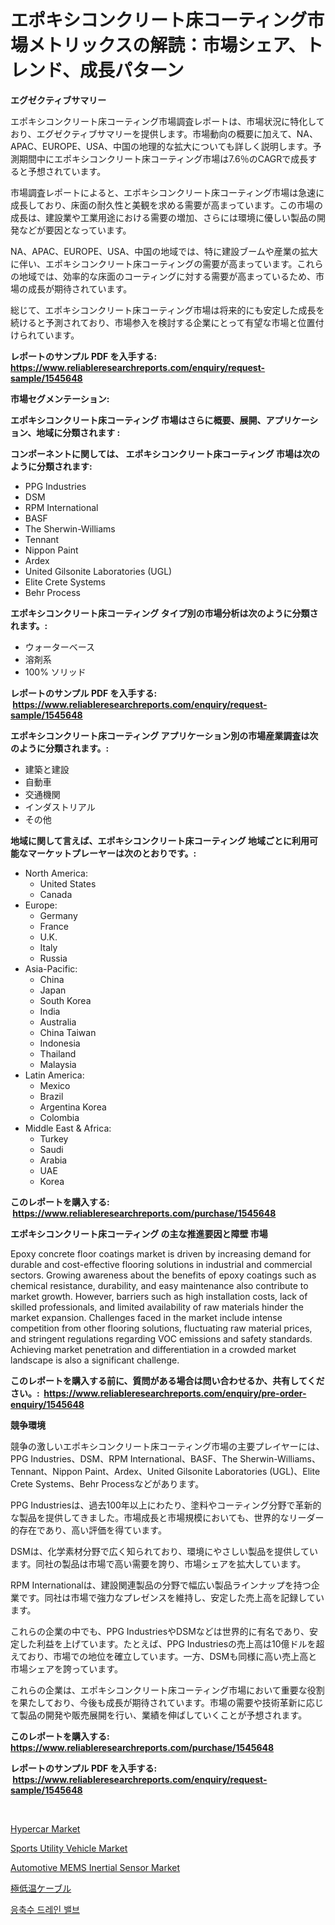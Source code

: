 <p><h1>エポキシコンクリート床コーティング市場メトリックスの解読：市場シェア、トレンド、成長パターン</h1></p><p><strong>エグゼクティブサマリー</strong></p>
<p><p>エポキシコンクリート床コーティング市場調査レポートは、市場状況に特化しており、エグゼクティブサマリーを提供します。市場動向の概要に加えて、NA、APAC、EUROPE、USA、中国の地理的な拡大についても詳しく説明します。予測期間中にエポキシコンクリート床コーティング市場は7.6％のCAGRで成長すると予想されています。</p><p>市場調査レポートによると、エポキシコンクリート床コーティング市場は急速に成長しており、床面の耐久性と美観を求める需要が高まっています。この市場の成長は、建設業や工業用途における需要の増加、さらには環境に優しい製品の開発などが要因となっています。</p><p>NA、APAC、EUROPE、USA、中国の地域では、特に建設ブームや産業の拡大に伴い、エポキシコンクリート床コーティングの需要が高まっています。これらの地域では、効率的な床面のコーティングに対する需要が高まっているため、市場の成長が期待されています。</p><p>総じて、エポキシコンクリート床コーティング市場は将来的にも安定した成長を続けると予測されており、市場参入を検討する企業にとって有望な市場と位置付けられています。</p></p>
<p><strong>レポートのサンプル PDF を入手する: <a href="https://www.reliableresearchreports.com/enquiry/request-sample/1545648">https://www.reliableresearchreports.com/enquiry/request-sample/1545648</a></strong></p>
<p><strong>市場セグメンテーション:</strong></p>
<p><strong> エポキシコンクリート床コーティング 市場はさらに概要、展開、アプリケーション、地域に分類されます :</strong></p>
<p><strong>コンポーネントに関しては、 エポキシコンクリート床コーティング 市場は次のように分類されます: &nbsp;</strong></p>
<p><ul><li>PPG Industries</li><li>DSM</li><li>RPM International</li><li>BASF</li><li>The Sherwin-Williams</li><li>Tennant</li><li>Nippon Paint</li><li>Ardex</li><li>United Gilsonite Laboratories (UGL)</li><li>Elite Crete Systems</li><li>Behr Process</li></ul></p>
<p><strong> エポキシコンクリート床コーティング タイプ別の市場分析は次のように分類されます。:</strong></p>
<p><ul><li>ウォーターベース</li><li>溶剤系</li><li>100% ソリッド</li></ul></p>
<p><strong>レポートのサンプル PDF を入手する: &nbsp;<a href="https://www.reliableresearchreports.com/enquiry/request-sample/1545648">https://www.reliableresearchreports.com/enquiry/request-sample/1545648</a></strong></p>
<p><strong> エポキシコンクリート床コーティング アプリケーション別の市場産業調査は次のように分類されます。:</strong></p>
<p><ul><li>建築と建設</li><li>自動車</li><li>交通機関</li><li>インダストリアル</li><li>その他</li></ul></p>
<p><strong>地域に関して言えば、エポキシコンクリート床コーティング 地域ごとに利用可能なマーケットプレーヤーは次のとおりです。:</strong></p>
<p><ul>
    <li>
        North America:
        <ul>
            <li>United States</li>
            <li>Canada</li>
        </ul>
    </li>
    <li>
        Europe:
        <ul>
            <li>Germany</li>
            <li>France</li>
            <li>U.K.</li>
            <li>Italy</li>
            <li>Russia</li>
        </ul>
    </li>
    <li>
        Asia-Pacific:
        <ul>
            <li>China</li>
            <li>Japan</li>
            <li>South Korea</li>
            <li>India</li>
            <li>Australia</li>
            <li>China Taiwan</li>
            <li>Indonesia</li>
            <li>Thailand</li>
            <li>Malaysia</li>
        </ul>
    </li>
    <li>
        Latin America:
        <ul>
            <li>Mexico</li>
            <li>Brazil</li>
            <li>Argentina Korea</li>
            <li>Colombia</li>
        </ul>
    </li>
    <li>
        Middle East & Africa:
        <ul>
            <li>Turkey</li>
            <li>Saudi</li>
            <li>Arabia</li>
            <li>UAE</li>
            <li>Korea</li>
        </ul>
    </li>
    </ul></p>
<p><strong>このレポートを購入する: &nbsp;<a href="https://www.reliableresearchreports.com/purchase/1545648">https://www.reliableresearchreports.com/purchase/1545648</a></strong></p>
<p><strong>エポキシコンクリート床コーティング の主な推進要因と障壁 市場</strong></p>
<p><p>Epoxy concrete floor coatings market is driven by increasing demand for durable and cost-effective flooring solutions in industrial and commercial sectors. Growing awareness about the benefits of epoxy coatings such as chemical resistance, durability, and easy maintenance also contribute to market growth. However, barriers such as high installation costs, lack of skilled professionals, and limited availability of raw materials hinder the market expansion. Challenges faced in the market include intense competition from other flooring solutions, fluctuating raw material prices, and stringent regulations regarding VOC emissions and safety standards. Achieving market penetration and differentiation in a crowded market landscape is also a significant challenge.</p></p>
<p><strong>このレポートを購入する前に、質問がある場合は問い合わせるか、共有してください。:&nbsp; <a href="https://www.reliableresearchreports.com/enquiry/pre-order-enquiry/1545648">https://www.reliableresearchreports.com/enquiry/pre-order-enquiry/1545648</a></strong></p>
<p><strong>競争環境</strong></p>
<p><p>競争の激しいエポキシコンクリート床コーティング市場の主要プレイヤーには、PPG Industries、DSM、RPM International、BASF、The Sherwin-Williams、Tennant、Nippon Paint、Ardex、United Gilsonite Laboratories (UGL)、Elite Crete Systems、Behr Processなどがあります。 </p><p>PPG Industriesは、過去100年以上にわたり、塗料やコーティング分野で革新的な製品を提供してきました。市場成長と市場規模においても、世界的なリーダー的存在であり、高い評価を得ています。 </p><p>DSMは、化学素材分野で広く知られており、環境にやさしい製品を提供しています。同社の製品は市場で高い需要を誇り、市場シェアを拡大しています。 </p><p>RPM Internationalは、建設関連製品の分野で幅広い製品ラインナップを持つ企業です。同社は市場で強力なプレゼンスを維持し、安定した売上高を記録しています。 </p><p>これらの企業の中でも、PPG IndustriesやDSMなどは世界的に有名であり、安定した利益を上げています。たとえば、PPG Industriesの売上高は10億ドルを超えており、市場での地位を確立しています。一方、DSMも同様に高い売上高と市場シェアを誇っています。 </p><p>これらの企業は、エポキシコンクリート床コーティング市場において重要な役割を果たしており、今後も成長が期待されています。市場の需要や技術革新に応じて製品の開発や販売展開を行い、業績を伸ばしていくことが予想されます。</p></p>
<p><strong>このレポートを購入する: &nbsp; <a href="https://www.reliableresearchreports.com/purchase/1545648">https://www.reliableresearchreports.com/purchase/1545648</a></strong></p>
<p><strong>レポートのサンプル PDF を入手する: &nbsp;<a href="https://www.reliableresearchreports.com/enquiry/request-sample/1545648">https://www.reliableresearchreports.com/enquiry/request-sample/1545648</a></strong><strong></strong></p>
<p>&nbsp;</p>
<p><p><a href="https://issuu.com/reportprime-2/docs/hypercar-market-size-2030.pptx">Hypercar Market</a></p><p><a href="https://issuu.com/reportprime-2/docs/sports-utility-vehicle-market-size-2030.pptx">Sports Utility Vehicle Market</a></p><p><a href="https://github.com/mharielmesa/Market-Research-Report-List-2/blob/main/automotive-mems-inertial-sensor-market.md">Automotive MEMS Inertial Sensor Market</a></p><p><a href="https://medium.com/@chrispbacon162023/%E4%BD%8E%E6%B8%A9%E3%82%B1%E3%83%BC%E3%83%96%E3%83%AB%E5%B8%82%E5%A0%B4-%E5%B8%82%E5%A0%B4%E3%82%B7%E3%82%A7%E3%82%A2-%E5%B8%82%E5%A0%B4%E3%83%88%E3%83%AC%E3%83%B3%E3%83%89-%E3%81%8A%E3%82%88%E3%81%B3%E5%B0%86%E6%9D%A5%E3%81%AE%E6%88%90%E9%95%B7%E3%82%92%E6%8E%A2%E3%82%8B-7b66e0e02380">極低温ケーブル</a></p><p><a href="https://github.com/OwenHamiytll568745/Market-Research-Report-List-1/blob/main/928034612048.md">응축수 드레인 밸브</a></p></p>